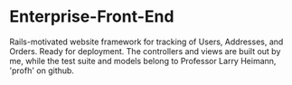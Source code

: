 # Enterprise-Front-End
Rails-motivated website framework for tracking of Users, Addresses, and Orders. Ready for deployment. 
The controllers and views are built out by me, while the test suite and models belong to Professor Larry Heimann, 'profh' on github.
